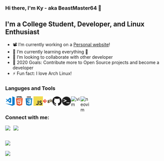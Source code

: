 ### Hi there, I'm Ky - aka BeastMaster64 👋

## I'm a College Student, Developer, and Linux Enthusiast 
- 📽 I’m currently working on a [Personal website][github]!
- 🌱 I’m currently learning everything 🤣
- 👯 I’m looking to collaborate with other developer
- 🥅 2020 Goals: Contribute more to Open Source projects and become a developer
- ⚡ Fun fact: I love Arch Linux!


### Languges and Tools
<img width="30px" align="left" alt="vscode" src="https://raw.githubusercontent.com/github/explore/80688e429a7d4ef2fca1e82350fe8e3517d3494d/topics/visual-studio-code/visual-studio-code.png"/>
<img align="left"width="30px" alt="html" src="https://raw.githubusercontent.com/github/explore/80688e429a7d4ef2fca1e82350fe8e3517d3494d/topics/html/html.png"/>
<img align="left" width="30px" alt="css" src="https://raw.githubusercontent.com/github/explore/80688e429a7d4ef2fca1e82350fe8e3517d3494d/topics/css/css.png"/>
<img align="left" width="30px" alt="js" src="https://raw.githubusercontent.com/github/explore/80688e429a7d4ef2fca1e82350fe8e3517d3494d/topics/javascript/javascript.png"/>
<img align="left" width="30px" alt="git" src="https://raw.githubusercontent.com/github/explore/80688e429a7d4ef2fca1e82350fe8e3517d3494d/topics/git/git.png"/>
<img  align="left" width="30px" alt="github" src="https://raw.githubusercontent.com/github/explore/78df643247d429f6cc873026c0622819ad797942/topics/github/github.png"/>
<img align="left" width="30px" alt="terminal" src="https://raw.githubusercontent.com/github/explore/80688e429a7d4ef2fca1e82350fe8e3517d3494d/topics/terminal/terminal.png"/>
<img align="left" width="30px" alt="vim" src="https://raw.githubusercontent.com/vinceliuice/Qogir-icon-theme/0e75f2a7bb13d2e8d2e05e32c39c1b8a15744a94/src/scalable/apps/vim.svg"/>
<img align="left" width="30px" alt="neovim" src="https://raw.githubusercontent.com/vinceliuice/Qogir-icon-theme/0e75f2a7bb13d2e8d2e05e32c39c1b8a15744a94/src/scalable/apps/neovim.svg"/>

<br>
<br>

### Connect with me:
[<img width="26px" align="left" src="https://img.icons8.com/fluent/48/000000/facebook-new.png"/>][facebook]
[<img align="left" width="26px" src="https://img.icons8.com/fluent/48/000000/twitter.png"/>][twitter]
<br>
<br>


<span><img src="https://github-readme-stats.vercel.app/api?username=kynguyen98&show_icons=true&theme=dracula"/></span>

<span><img src="https://github-readme-stats.vercel.app/api/top-langs/?username=kynguyen98&layout=compact&theme=gruvbox"/></span>






[github]: https://kynguyen98.github.io
[facebook]: https://www.facebook.com/sven.ikea
[twitter]: https://twitter.com/Ky_Nguyen98
[git]: https://github.com/kynguyen98


 



